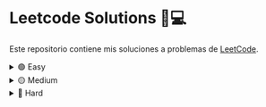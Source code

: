 # Leetcode Solutions 🧠💻

Este repositorio contiene mis soluciones a problemas de [LeetCode](https://leetcode.com/).

<details>
<summary>🟢 Easy</summary>

- [Merge Strings Alternately](https://leetcode.com/problems/merge-strings-alternately/) - [💻 Python](easy/easy_001_merge_strings_alternaty.py)  
- [Find The Difference](https://leetcode.com/problems/find-the-difference/) - [💻 Python](easy/easy_002_find_difference.py)  
- [Valid Anagram](https://leetcode.com/problems/valid-anagram/) - [💻 Python](easy/easy_004_valid_anagram.py)  
- …

</details>

<details>
<summary>🟡 Medium</summary>

- [Robot Bounded in Circle](https://leetcode.com/problems/robot-bounded-in-circle/) - [💻 Python](medium/medium_001_robot_bounded_circle.py)  
- [Spiral Matrix](https://leetcode.com/problems/spiral-matrix/) - [💻 Python](medium/medium_002_spiral_matrix.py)  
- …

</details>

<details>
<summary>🔴 Hard</summary>

_Aún sin soluciones_

</details>
